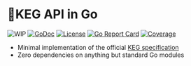 # 🍺KEG API in Go

![WIP](https://img.shields.io/badge/status-wip-red.svg)
[![GoDoc](https://godoc.org/github.com/rwxrob/keg?status.svg)](https://godoc.org/github.com/rwxrob/keg)
[![License](https://img.shields.io/badge/license-Apache2-brightgreen.svg)](LICENSE)
[![Go Report Card](https://goreportcard.com/badge/github.com/rwxrob/keg)](https://goreportcard.com/report/github.com/rwxrob/keg)
[![Coverage](https://gocover.io/_badge/github.com/rwxrob/keg)](https://gocover.io/github.com/rwxrob/keg)

* Minimal implementation of the official [KEG specification](https://github.com/rwxrob/keg-spec)
* Zero dependencies on anything but standard Go modules
